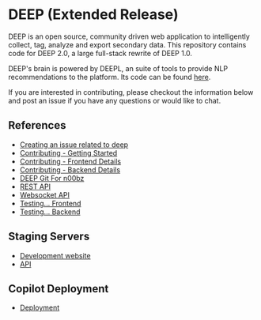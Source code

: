 # DEEP (Extended Release)

DEEP is an open source, community driven web application to intelligently collect, tag, analyze and export secondary data. This repository contains code for DEEP 2.0, a large full-stack rewrite of DEEP 1.0.

DEEP's brain is powered by DEEPL, an suite of tools to provide NLP recommendations to the platform. Its code can be found [here](https://github.com/eoglethorpe/deepl).

If you are interested in contributing, please checkout the information below and post an issue if you have any questions or would like to chat.

## References

- [Creating an issue related to deep](docs/create-issue.md)
- [Contributing - Getting Started](docs/getting-started.md)
- [Contributing - Frontend Details](docs/contributing_frontend.md)
- [Contributing - Backend Details](docs/contributing_backend.md)
- [DEEP Git For n00bz](docs/git.md)
- [REST API](docs/api-rest.md)
- [Websocket API](docs/api-websocket.md)
- [Testing... Frontend](docs/testing_frontend.md)
- [Testing... Backend](docs/testing_backend.md)

## Staging Servers

- [Development website](https://alpha.thedeep.io)
- [API](https://api.alpha.thedeep.io)

## Copilot Deployment
- [Deployment](docs/Deployment.md)
